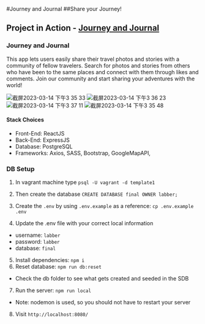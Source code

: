 #Journey and Journal
##Share your Journey!


## Project in Action - [Journey and Journal](http://www.journeyandjournal.click)


### Journey and Journal

This app lets users easily share their travel photos and stories with a community of fellow travelers. Search for photos and stories from others who have been to the same places and connect with them through likes and comments. Join our community and start sharing your adventures with the world!

![截屏2023-03-14 下午3 35 33](https://user-images.githubusercontent.com/116608701/225124558-e568bbff-0e87-4136-96d1-c5cb4ee70a1e.png)
![截屏2023-03-14 下午3 36 23](https://user-images.githubusercontent.com/116608701/225124615-f5f3b53c-48b7-43d6-ae1e-e728d55ee0dd.png)
![截屏2023-03-14 下午3 37 11](https://user-images.githubusercontent.com/116608701/225124663-9465491e-7110-478f-a31d-4561b59b1758.png)
![截屏2023-03-14 下午3 35 48](https://user-images.githubusercontent.com/116608701/225124710-f15d4ce7-69d1-4d59-8dc3-5eaee1475aa6.png)

#### Stack Choices

- Front-End: ReactJS
- Back-End: ExpressJS
- Database: PostgreSQL
- Frameworks: Axios, SASS, Bootstrap, GoogleMapAPI,

### DB Setup

1. In vagrant machine type `psql -U vagrant -d template1`
2. Then create the database `CREATE DATABASE final OWNER labber;`

3. Create the `.env` by using `.env.example` as a reference: `cp .env.example .env`
4. Update the .env file with your correct local information

- username: `labber`
- password: `labber`
- database: `final`

5. Install dependencies: `npm i`
6. Reset database: `npm run db:reset`

- Check the db folder to see what gets created and seeded in the SDB

7. Run the server: `npm run local`

- Note: nodemon is used, so you should not have to restart your server

8. Visit `http://localhost:8080/`

